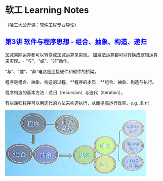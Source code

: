 # 软工 Learning Notes
（哈工大公开课：软件工程专业导论）

## <font color=blue>第3讲 软件与程序思想 - 组合、抽象、构造、递归</font>

加减乘除运算都可以转换成加减运算来实现。
加减法运算都可以转换成逻辑运算来实现。- “与”、“或”、“非”动作。

 “与”、“或”、“非”电路是连接硬件和软件的桥梁。

程序是组合、抽象、构造的过程。**程序的本质：**组合、抽象、构造与执行。

程序构造的基本方法：递归（recursion）与迭代（iteration）。

有些递归程序可以用迭代的方法来构造执行，从而提高运行效率。e.g. 求 n!

![](img/3.1.jpeg)
